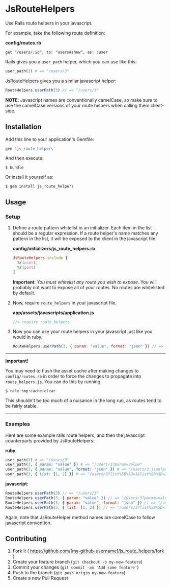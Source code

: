 # JsRouteHelpers

Use Rails route helpers in your javascript.

For example, take the following route definition:

**config/routes.rb**

    get "/users/:id", to: "users#show", as: :user

Rails gives you a `user_path` helper, which you can use like this:

```ruby
user_path(3) # => "/users/3"
```

JsRouteHelpers gives you a similar javascript helper:

```javascript
RouteHelpers.userPath(3) // => "/users/3"
```

**NOTE**: Javascript names are conventionally camelCase, so make sure to use the camelCase versions of your route helpers when calling them client-side.

## Installation

Add this line to your application's Gemfile:

```ruby
gem 'js_route_helpers'
```

And then execute:

    $ bundle

Or install it yourself as:

    $ gem install js_route_helpers

## Usage

### Setup

1. Define a route pattern whitelist in an initializer. Each item in the list should be a regular expression. If a route helper's name matches any pattern in the list, it will be exposed to the client in the javascript file.

    **config/initializers/js_route_helpers.rb**

    ```ruby
    JsRouteHelpers.include [
      %r(user),
      %r(post)
    ]
    ```

    **Important**: *You must whitelist any route you wish to expose.* You will probably not want to expose all of your routes. No routes are whitelisted by default.

2. Now, require `route_helpers` in your javascript file.

    **app/assets/javascripts/application.js**

    ```javascript
    //= require route_helpers
    ```

3. Now you can use your route helpers in your javascript just like you would in ruby.

    ```javascript
    RouteHelpers.userPath(3, { param: "value", format: "json" }) // => "/users/3.json?param=value"
    ```

* * *

**Important!**

You may need to flush the asset cache after making changes to `config/routes.rb` in order to force the changes to propagate into `route_helpers.js`. You can do this by running

```shell
$ rake tmp:cache:clear
```

This shouldn't be _too_ much of a nuisance in the long run, as routes tend to be fairly stable.

* * *

### Examples

Here are some example rails route helpers, and then the javascript counterparts provided by JsRouteHelpers:

**ruby**:
```ruby
user_path(3) # => "/users/3"
user_path(3, { param: "value" }) # => "/users/3?param=value"
user_path(3, { param: "value", format: "json" }) # => "/users/3.json?param=value"
user_path(3, { list: [1, 2] }) # => "/users/3?list%5B%5D=1&list%5B%5D=2"
```

**javascript**:
```javascript
RouteHelpers.userPath(3) // => "/users/3"
RouteHelpers.userPath(3, { param: "value" }) // => "/users/3?param=value"
RouteHelpers.userPath(3, { param: "value", format: "json" }) // => "/users/3.json?param=value"
RouteHelpers.userPath(3, { list: [1, 2] }) // => "/users/3?list%5B%5D=1&list%5B%5D=2"
```

Again, note that JsRouteHelper method names are camelCase to follow javascript convention.

## Contributing

1. Fork it ( https://github.com/[my-github-username]/js_route_helpers/fork )
2. Create your feature branch (`git checkout -b my-new-feature`)
3. Commit your changes (`git commit -am 'Add some feature'`)
4. Push to the branch (`git push origin my-new-feature`)
5. Create a new Pull Request
